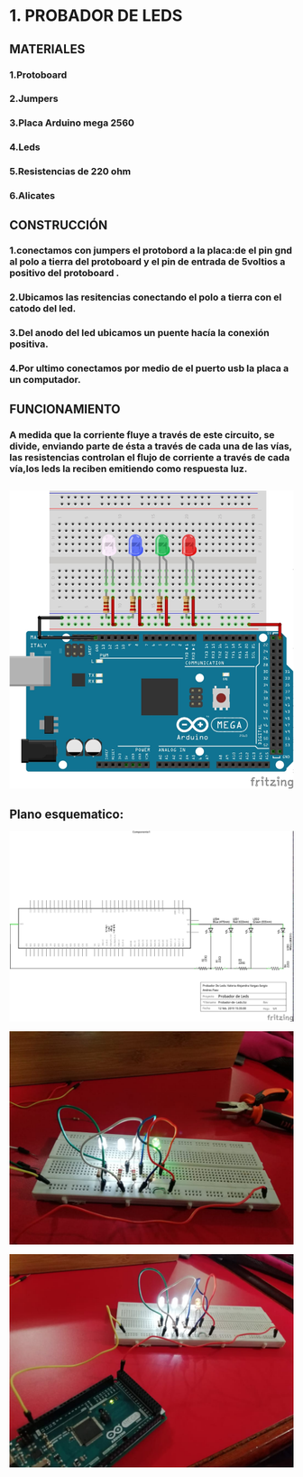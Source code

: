 # 1. PROBADOR DE LEDS

## MATERIALES 

### 1.Protoboard 

### 2.Jumpers

### 3.Placa Arduino mega 2560

### 4.Leds

### 5.Resistencias de 220 ohm

### 6.Alicates 

## CONSTRUCCIÓN 

### 1.conectamos con jumpers el protobord a la placa:de el pin gnd al polo a tierra del protoboard  y el pin de entrada de 5voltios a positivo del protoboard .

### 2.Ubicamos las resitencias conectando  el polo a tierra con el catodo del  led.

### 3.Del anodo del led ubicamos un puente hacía la conexión positiva.

### 4.Por ultimo conectamos por medio de el puerto usb la placa a un computador.


## FUNCIONAMIENTO 

### A medida que la corriente fluye a través de este circuito, se divide, enviando parte de ésta a través de cada una de las vías, las resistencias controlan el flujo de corriente a través de cada vía,los leds la reciben emitiendo como respuesta luz.

## 
![1](https://github.com/valeria1178/1.PROYECTO-/blob/master/imagenes/probador%20de%20led%20protoboard.jpg)
## Plano esquematico:
![2](https://github.com/valeria1178/1.PROYECTO-/blob/master/imagenes/probador%20de%20led.jpg)

![3](https://github.com/valeria1178/1.PROYECTO-/blob/master/imagenes/IMG-20190213-WA0009.jpg)

![4](https://github.com/valeria1178/1.PROYECTO-/blob/master/imagenes/IMG-20190213-WA0008.jpg)
